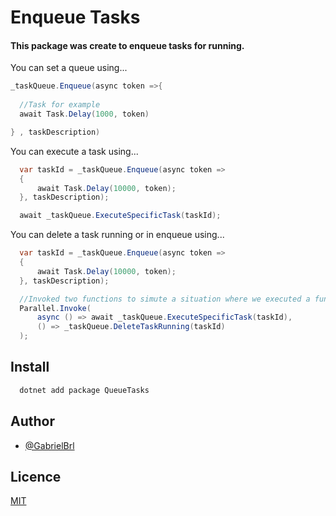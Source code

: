 # Enqueue Tasks

#### This package was create to enqueue tasks for running.

You can set a queue using...

```c#
_taskQueue.Enqueue(async token =>{
  
  //Task for example
  await Task.Delay(1000, token)

} , taskDescription)
```

You can execute a task using...

```c#
  var taskId = _taskQueue.Enqueue(async token =>
  {
      await Task.Delay(10000, token);      
  }, taskDescription);

  await _taskQueue.ExecuteSpecificTask(taskId);
```

You can delete a task running or in enqueue using...

```c#
  var taskId = _taskQueue.Enqueue(async token =>
  {
      await Task.Delay(10000, token);      
  }, taskDescription);

  //Invoked two functions to simute a situation where we executed a function and after we want to delete it
  Parallel.Invoke(
      async () => await _taskQueue.ExecuteSpecificTask(taskId),
      () => _taskQueue.DeleteTaskRunning(taskId)
  );
```

## Install

```bash
  dotnet add package QueueTasks
```
    
## Author

- [@GabrielBrl](https://github.com/GabrielBrL)


## Licence

[MIT](https://choosealicense.com/licenses/mit/)

